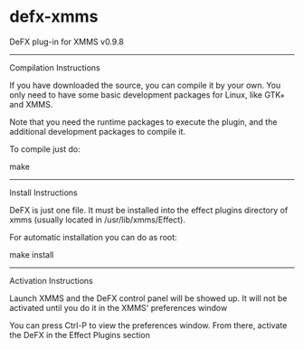 # defx-xmms
DeFX plug-in for XMMS v0.9.8

----------------------------------
Compilation Instructions

If you have downloaded the source, you can compile it by your own.
You only need to have some basic development packages
for Linux, like GTK+ and XMMS.

Note that you need the runtime packages to execute the plugin,
and the additional development packages to compile it.

To compile just do: 

make

----------------------------------
Install Instructions

DeFX is just one file. It must be installed into the effect plugins
directory of xmms (usually located in /usr/lib/xmms/Effect).

For automatic installation you can do as root:

make install

----------------------------------
Activation Instructions

Launch XMMS and the DeFX control panel will be showed up. It will not be
activated until you do it in the XMMS' preferences window

You can press Ctrl-P to view the preferences window. From there, activate
the DeFX in the Effect Plugins section
